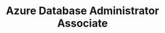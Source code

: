 ---
title: Azure Database Administrator Associate
description: DP-300
draft: false
categories: Workshops
tags: null
slug: dp-300
series: 
    - Workshops
series_order: 5
type: default
---
